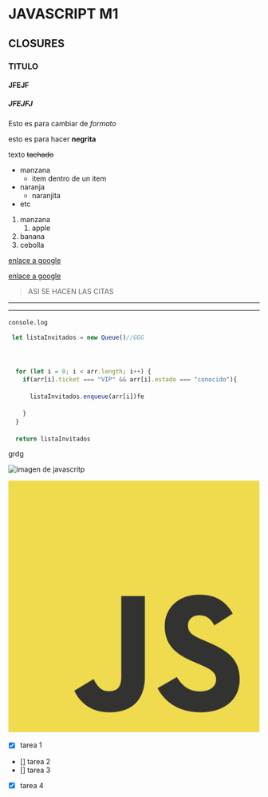 <!--Esto es un comentario-->
# JAVASCRIPT M1
## CLOSURES
### TITULO
#### JFEJF
##### JFEJFJ

<!--Esto es un comentario-->
Esto es para cambiar de *formato*

esto es para hacer **negrita**

texto ~~tachado~~

<!--Esto es una lista desordenada-->
* manzana
    * item dentro de un item
* naranja
    * naranjita
* etc
<!--Esto es una lista ordenada-->
1. manzana
    1. apple
2. banana
3. cebolla


<!--Asi se ingluye los enlaces-->

[enlace a google](https://www.google.com)

<!--al poner en el cursor encima aparece MONTENEGRO-->
[enlace a google](https://www.google.com "MONTENEGRO")

<!--Asi se ingluye LAS CITAS-->

>ASI SE HACEN LAS CITAS


<!--Asi se ingluye lAS LINEAS DE SEPARACION-->
---

___

<!--Asi se colocan bloques de codigos-->

`console.log`

<!--Asi se colocan bloques de codigos CON FONDO NEGRO Y 
ESPECIFICANDO EL LENGUAJE TE LO PINTA DE COLORES-->

```javascript
 let listaInvitados = new Queue()//GGG



  for (let i = 0; i < arr.length; i++) {
    if(arr[i].ticket === "VIP" && arr[i].estado === "conocido"){
      
      listaInvitados.enqueue(arr[i])fe
      
    }
  }
  
  return listaInvitados
```
grdg


<!--Asi se colocan imagenes de la web-->
![imagen de javascritp](https://w7.pngwing.com/pngs/512/824/png-transparent-visual-studio-code-hd-logo-thumbnail.png "titulo al pasar el mouse")

<!--Asi se colocan imagenes que estan en la misma carpeta-->
 ![imagen de javascritp](logo.png "titulo al pasar el mouse")


<!--GitHub MARKDOWN-->
* [x] tarea 1
* [] tarea 2
* [] tarea 3
* [x] tarea 4